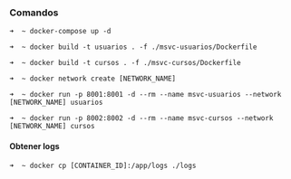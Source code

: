 ### Comandos

`➜  ~ docker-compose up -d`

`➜  ~ docker build -t usuarios . -f ./msvc-usuarios/Dockerfile`

`➜  ~ docker build -t cursos . -f ./msvc-cursos/Dockerfile`

`➜  ~ docker network create [NETWORK_NAME]`

`➜  ~ docker run -p 8001:8001 -d --rm --name msvc-usuarios --network [NETWORK_NAME] usuarios`

`➜  ~ docker run -p 8002:8002 -d --rm --name msvc-cursos --network [NETWORK_NAME] cursos`

#### Obtener logs
`➜  ~ docker cp [CONTAINER_ID]:/app/logs ./logs`
